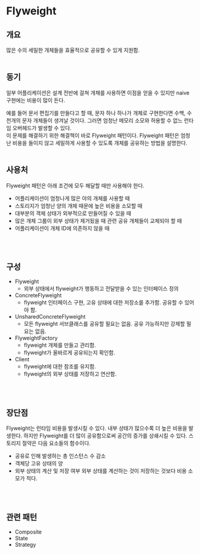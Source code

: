 # Flyweight
## 개요
많은 수의 세밀한 개체들을 효율적으로 공유할 수 있게 지원함.
<br>
<br>

## 동기
일부 어플리케이션은 설계 전반에 걸쳐 개채를 사용하면 이점을 얻을 수 있지만 naive 구현에는 비용이 많이 든다.

예를 들어 문서 편집기를 만들다고 할 때, 문자 하나 하나가 개체로 구현한다면 수백, 수천개의 문자 개체들이 생겨날 것이다. 그러면 엄청난 메모리 소모와 허용할 수 없느 런타임 오버헤드가 발생할 수 있다.
<br>
이 문제를 해결하기 위한 해결책이 바로 Flyweight 패턴이다.
Flyweight 패턴은 엄청난 비용을 들이지 않고 세밀하게 사용할 수 있도록 개체를 공유하는 방법을 설명한다.
<br>
<br>

## 사용처
Flyweight 패턴은 아래 조건에 모두 해달할 때만 사용해야 한다.
* 어플리케이션이 엄청나게 많은 야의 개체를 사용할 때
* 스토리지가 엄청난 양의 개체 때문에 높은 비용을 소모할 때
* 대부분의 객체 상태가 외부적으로 만들어질 수 있을 때
* 많은 개체 그룹이 외부 상태가 제거됬을 때 관련 공유 개체들이 교체되야 할 때
* 어플리케이션이 개체 ID에 의존하지 않을 때
<br>
<br>

## 구성
* Flyweight
    * 외부 상태에서 flyweight가 행동하고 전달받을 수 있는 인터페이스 정의
* ConcreteFlyweight
    * flyweight 인터페이스 구현, 고유 상태에 대한 저장소를 추가함. 공유할 수 있어야 함.
* UnsharedConcreteFlyweight
    * 모든 flyweight 서브클래스를 공유할 필요는 없음. 공유 가능하지만 강제할 필요는 없음.
* FlyweightFactory
    * flyweight 개체를 만들고 관리함.
    * flyweight가 올바르게 공유되는지 확인함.
* Client
    * flyweight에 대한 참조를 유지함.
    * flyweight의 외부 상태를 저장하고 연산함.
<br>
<br>

## 장단점
Flyweight는 런타임 비용을 발생시킬 수 있다. 내부 상태가 많으수록 더 높은 비용을 발생한다. 하지만 Flyweight를 더 많이 공유함으로써 공간의 증가를 상쇄시킬 수 있다.
스토리지 절약은 다음 요소들의 함수이다.
* 공유로 인해 발생하는 총 인스턴스 수 감소
* 객체당 고유 상태의 양
* 외부 상태의 계산 및 저장 여부
외부 상태를 계산하는 것이 저장하는 것보다 비용 소모가 적다.
<br>
<br>

## 관련 패턴
* Composite
* State
* Strategy